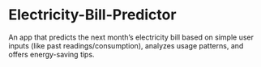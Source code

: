 # Electricity-Bill-Predictor
An app that predicts the next month’s electricity bill based on simple user inputs (like past readings/consumption), analyzes usage patterns, and offers energy-saving tips.
